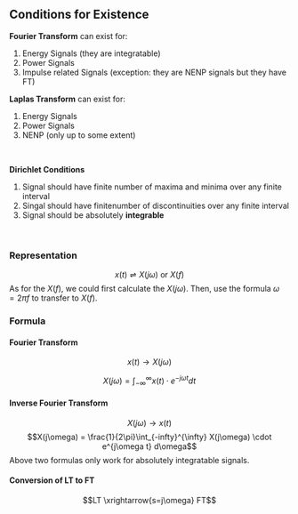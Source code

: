 ## Conditions for Existence
**Fourier Transform** can exist for:

1. Energy Signals (they are integratable)
1. Power Signals
1. Impulse related Signals (exception: they are NENP signals but they have FT)

**Laplas Transform** can exist for:

1. Energy Signals
1. Power Signals
1. NENP (only up to some extent)

​

**Dirichlet Conditions**

1. Signal should have finite number of maxima and minima over any finite interval
1. Singal should have finitenumber of discontinuities over any finite interval
1. Signal should be absolutely **integrable**

​

### Representation
$$x(t) \rightleftharpoons X(j\omega)\ \text{or}\ X(f)$$
As for the $X(f)$, we could first calculate the $X(j\omega)$. Then, use the formula $\omega = 2\pi f$ to transfer to $X(f)$.
### Formula
#### Fourier Transform
$$x(t) \rightarrow X(j\omega) $$

$$X(j\omega) = \int_{-\infty}^{\infty} x(t) \cdot  e^{-j\omega t} dt$$
#### Inverse Fourier Transform
$$X(j\omega) \rightarrow x(t) $$
$$X(j\omega) = \frac{1}{2\pi}\int_{-infty}^{\infty} X(j\omega) \cdot e^{j\omega t} d\omega$$
Above two formulas only work for absolutely integratable signals.
#### Conversion of LT to FT
$$LT \xrightarrow{s=j\omega} FT$$
